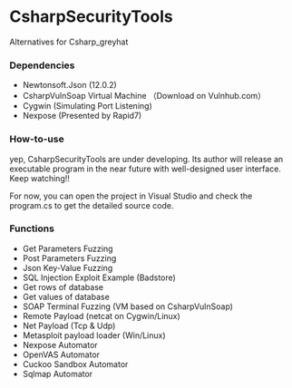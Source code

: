# CsharpSecurityTools
Alternatives for Csharp_greyhat

### Dependencies

- Newtonsoft.Json (12.0.2)
- CsharpVulnSoap Virtual Machine （Download on Vulnhub.com）
- Cygwin (Simulating Port Listening)
- Nexpose (Presented by Rapid7)

### How-to-use

yep, CsharpSecurityTools are under developing. Its author will release an executable program in the near future with well-designed user interface. Keep watching!!

For now, you can open the project in Visual Studio and check the program.cs to get the detailed source code.

### Functions

- Get Parameters Fuzzing
- Post Parameters Fuzzing
- Json Key-Value Fuzzing
- SQL Injection Exploit Example (Badstore)
- Get rows of database
- Get values of database
- SOAP Terminal Fuzzing (VM based on CsharpVulnSoap)
- Remote Payload (netcat on Cygwin/Linux)
- Net Payload (Tcp & Udp)
- Metasploit payload loader (Win/Linux)
- Nexpose Automator
- OpenVAS Automator
- Cuckoo Sandbox Automator
- Sqlmap Automator

